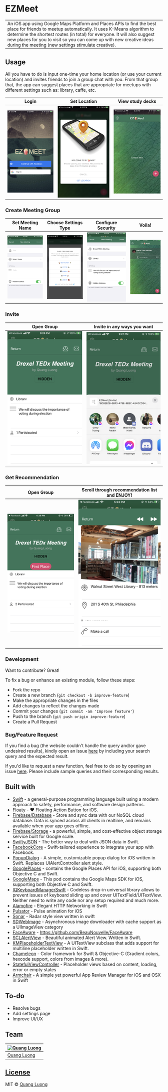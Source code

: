 # EZMeet

<table>
<tr>
<td>
  An iOS app using Google Maps Platform and Places APIs to find the best place for friends to meetup automatically. It uses K-Means algorithm to determine the shortest routes (in total) for everyone. It will also suggest new places for you to visit so you can come up with new creative ideas during the meeting (new settings stimulate creative).
</td>
</tr>
</table>

## Usage
All you have to do is input one-time your home location (or use your current location) and invites friends to join a group chat with you. From that group that, the app can suggest places that are appropriate for meetups with different settings such as: library, caffe, etc.

Login | Set Location | View study decks
:-------------------------:|:-------------------------:|:-------------------------:
![](https://github.com/quanglddev/EZMeet/blob/media/login.PNG?raw=true) | ![](https://github.com/quanglddev/EZMeet/blob/media/set_location.PNG?raw=true) | ![](https://github.com/quanglddev/EZMeet/blob/media/home.PNG?raw=true)

### Create Meeting Group
Set Meeting Name | Choose Settings Type | Configure Security | Voila!
:-------------------------:|:-------------------------:|:-------------------------:|:-------------------------:
![](https://github.com/quanglddev/EZMeet/blob/media/create_1.PNG?raw=true) | ![](https://github.com/quanglddev/EZMeet/blob/media/create_2.PNG?raw=true) | ![](https://github.com/quanglddev/EZMeet/blob/media/create_3.PNG?raw=true) | ![](https://github.com/quanglddev/EZMeet/blob/media/create_4.PNG?raw=true)

### Invite
Open Group | Invite in any ways you want
:-------------------------:|:-------------------------:
![](https://github.com/quanglddev/EZMeet/blob/media/invite_1.PNG?raw=true) | ![](https://github.com/quanglddev/EZMeet/blob/media/invite_2.PNG?raw=true)

### Get Recommendation
Open Group | Scroll through recommendation list and ENJOY!
:-------------------------:|:-------------------------:
![](https://github.com/quanglddev/EZMeet/blob/media/suggest_2.PNG?raw=true) | ![](https://github.com/quanglddev/EZMeet/blob/media/suggest_3.PNG?raw=true)

### Development
Want to contribute? Great!

To fix a bug or enhance an existing module, follow these steps:

- Fork the repo
- Create a new branch (`git checkout -b improve-feature`)
- Make the appropriate changes in the files
- Add changes to reflect the changes made
- Commit your changes (`git commit -am 'Improve feature'`)
- Push to the branch (`git push origin improve-feature`)
- Create a Pull Request 

### Bug/Feature Request

If you find a bug (the website couldn't handle the query and/or gave undesired results), kindly open an issue [here](https://github.com/quanglddev/EZMeet/issues/new) by including your search query and the expected result.

If you'd like to request a new function, feel free to do so by opening an issue [here](https://github.com/quanglddev/EZMeet/issues/new). Please include sample queries and their corresponding results.

## Built with 

- [Swift](https://swift.org/) - a general-purpose programming language built using a modern approach to safety, performance, and software design patterns.
- [Floaty](https://github.com/kciter/Floaty) - ❤ Floating Action Button for iOS.
- [Firebase/Database](https://firebase.google.com/docs/database) - Store and sync data with our NoSQL cloud database. Data is synced across all clients in realtime, and remains available when your app goes offline.
- [Firebase/Storage](https://firebase.google.com/docs/storage) - a powerful, simple, and cost-effective object storage service built for Google scale. 
- [SwiftyJSON](https://github.com/SwiftyJSON/SwiftyJSON/) - The better way to deal with JSON data in Swift.
- [FacebookCore](https://cocoapods.org/pods/FacebookCore) - Swift-tailored experience to integrate your app with Facebook.
- [PopupDialog](https://github.com/Orderella/PopupDialog) - A simple, customizable popup dialog for iOS written in Swift. Replaces UIAlertController alert style.
- [GooglePlaces](https://cocoapods.org/pods/GooglePlaces) - contains the Google Places API for iOS, supporting both Objective C and
Swift.
- [GoogleMaps](https://cocoapods.org/pods/GoogleMaps) - This pod contains the Google Maps SDK for iOS, supporting both Objective C and
Swift.
- [IQKeyboardManagerSwift](https://github.com/hackiftekhar/IQKeyboardManager) - Codeless drop-in universal library allows to prevent issues of keyboard sliding up and cover UITextField/UITextView. Neither need to write any code nor any setup required and much more.
- [Alamofire](https://github.com/Alamofire/Alamofire) - Elegant HTTP Networking in Swift
- [Pulsator](https://github.com/shu223/Pulsator) - Pulse animation for iOS
- [Sonar](https://github.com/futuredapp/Sonar) - Radar style view written in swift
- [SDWebImage](https://github.com/SDWebImage/SDWebImage) - Asynchronous image downloader with cache support as a UIImageView category
- [FaceAware](https://github.com/BeauNouvelle/FaceAware) - https://github.com/BeauNouvelle/FaceAware
- [SCLAlertView](https://github.com/vikmeup/SCLAlertView-Swift/) - Beautiful animated Alert View. Written in Swift.
- [KMPlaceholderTextView](https://github.com/MoZhouqi/KMPlaceholderTextView) - A UITextView subclass that adds support for multiline placeholder written in Swift.
- [Chameleon](https://github.com/vicc/Chameleon) - Color framework for Swift & Objective-C (Gradient colors, hexcode support, colors from images & more).
- [StatefulViewController](https://github.com/aschuch/StatefulViewController) - Placeholder views based on content, loading, error or empty states
- [Armchair](https://github.com/UrbanApps/Armchair) - A simple yet powerful App Review Manager for iOS and OSX in Swift

## To-do
- Resolve bugs
- Add settings page
- Improve UI/UX

## Team
[![Quang Luong](https://avatars1.githubusercontent.com/u/42598512?s=460&u=95e4c6c1c0467858ffbf8df18eeefe6afb869cb7&v=4)](https://github.com/quanglddev) |
---|
[Quang Luong](https://github.com/quanglddev) |

## [License](https://github.com/quanglddev/EZMeet/blob/master/LICENSE.md)

MIT © [Quang Luong](https://github.com/quanglddev)